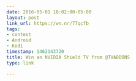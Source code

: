```yaml
---
date: 2016-05-01 18:02:00-05:00
layout: post
link_url: https://wn.nr/77qcfb
tags:
- contest
- Android
- Kodi
timestamp: 1462143720
title: Win an NVIDIA Shield TV from @TVADDONS
type: link

---
```

